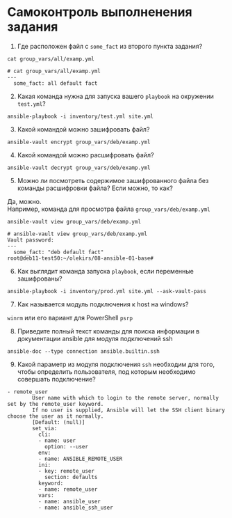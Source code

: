 # Самоконтроль выполненения задания

1. Где расположен файл с `some_fact` из второго пункта задания?
```shell
cat group_vars/all/examp.yml
```

```shell
# cat group_vars/all/examp.yml
---
  some_fact: all default fact
```

2. Какая команда нужна для запуска вашего `playbook` на окружении `test.yml`?

```shell
ansible-playbook -i inventory/test.yml site.yml
```

3. Какой командой можно зашифровать файл?

```shell
ansible-vault encrypt group_vars/deb/examp.yml
```

4. Какой командой можно расшифровать файл?

```shell
ansible-vault decrypt group_vars/deb/examp.yml
```

5. Можно ли посмотреть содержимое зашифрованного файла без команды расшифровки файла? Если можно, то как?

Да, можно.  
Например, команда для просмотра файла `group_vars/deb/examp.yml`

```shell
ansible-vault view group_vars/deb/examp.yml
```

```shell
# ansible-vault view group_vars/deb/examp.yml
Vault password:
---
  some_fact: "deb default fact"
root@deb11-test50:~/olekirs/08-ansible-01-base#
```

6. Как выглядит команда запуска `playbook`, если переменные зашифрованы?

```shell
ansible-playbook -i inventory/prod.yml site.yml --ask-vault-pass
```

7. Как называется модуль подключения к host на windows?

`winrm` или его вариант для PowerShell `psrp`

8. Приведите полный текст команды для поиска информации в документации ansible для модуля подключений ssh

```shell
ansible-doc --type connection ansible.builtin.ssh
```

9. Какой параметр из модуля подключения `ssh` необходим для того, чтобы определить пользователя, под которым необходимо совершать подключение?

```
- remote_user
        User name with which to login to the remote server, normally set by the remote_user keyword.
        If no user is supplied, Ansible will let the SSH client binary choose the user as it normally.
        [Default: (null)]
        set_via:
          cli:
          - name: user
            option: --user
          env:
          - name: ANSIBLE_REMOTE_USER
          ini:
          - key: remote_user
            section: defaults
          keyword:
          - name: remote_user
          vars:
          - name: ansible_user
          - name: ansible_ssh_user
```

